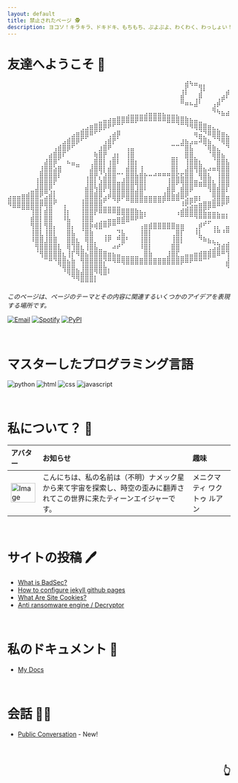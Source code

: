 ```yaml
---
layout: default
title: 禁止されたページ 🕵️
description: ヨコソ！キラキラ、ドキドキ、もちもち、ぷよぷよ、わくわく、わっしょい！
---
```




# 友達へようこそ 🐙

<pre align="left">
⠀⠀⠀⠀⠀⠀⠀⠀⠀⠀⠀⠀⠀⠀⠀⠀⠀⠀⠀⠀⠀⠀⠀⠀⠀⠀⠀⠀⠀⠀⠀⠀⠀⠀⠀⠀⠀⠀⠀⣾⠳⠶⣤⡄⠀⠀⠀⠀⠀⢀⣶⣄⠀⠀⠀⠀⠀⠀⠀⠀⠀⠀⠀⠀⠀⠀
⠀⠀⠀⠀⠀⠀⠀⠀⠀⠀⠀⠀⠀⠀⠀⠀⠀⠀⠀⠀⠀⠀⠀⠀⠀⠀⠀⠀⠀⠀⠀⠀⠀⠀⠀⠀⠀⠀⢰⡇⠀⠀⣸⠃⠀⠀⠀⠀⣴⠟⠁⠈⢻⣦⠀⠀⠀⠀⠀⠀⠀⠀⠀⠀⠀⠀
⠀⠀⠀⠀⠀⠀⠀⠀⠀⠀⠀⠀⠀⠀⠀⠀⠀⠀⠀⠀⠀⠀⠀⠀⠀⠀⠀⠀⠀⠀⠀⠀⠀⠀⠀⠀⠀⠀⣿⠀⠀⢠⡟⠀⠀⠀⢠⡾⠃⠀⠀⣰⠟⠁⠀⠀⠀⠀⠀⠀⠀⠀⠀⠀⠀⠀
⠀⠀⠀⠀⠀⠀⠀⠀⠀⠀⠀⠀⠀⠀⠀⠀⠀⠀⠀⠀⠀⠀⠀⠀⠀⠀⠀⠀⠀⠀⠀⠀⠀⠀⠀⠀⠀⠀⠉⠛⠓⠾⠁⠀⠀⣰⠟⠀⠀⢀⡾⠋⠀⠀⠀⢀⣴⣆⠀⠀⠀⠀⠀⠀⠀⠀
⠀⠀⠀⠀⠀⠀⠀⠀⠀⠀⠀⠀⠀⠀⠀⠀⠀⠀⠀⠀⠀⠀⠀⠀⠀⠀⢀⣀⣀⣀⣠⣤⣤⣤⣄⣀⣀⡀⠀⠀⠀⠀⠀⠀⠀⠙⠳⣦⣴⠟⠁⠀⠀⣠⡴⠋⠀⠈⢷⣄⠀⠀⠀⠀⠀⠀
⠀⠀⠀⠀⠀⠀⠀⠀⠀⠀⠀⠀⠀⠀⠀⠀⠀⠀⠀⠀⣀⣤⣴⣶⣿⣿⣿⣿⡿⠿⠿⠿⠿⠿⠿⣿⣿⣿⣿⣷⣦⣤⣀⠀⠀⠀⠀⠀⠀⠀⠀⣠⡾⠋⠀⠀⢀⣴⠟⠁⠀⠀⠀⠀⠀⠀
⠀⠀⠀⠀⠀⠀⠀⠀⠀⠀⠀⠀⠀⠀⠀⠀⢀⣠⣶⣿⣿⡿⠟⠋⠉⠁⠀⠀⠀⠀⠀⠀⠀⠀⠀⠀⠀⠈⠉⠙⠻⢿⣿⣿⣶⣄⡀⠀⠀⠀⠺⣏⠀⠀⣀⡴⠟⠁⢀⣀⠀⠀⠀⠀⠀⠀
⠀⠀⠀⠀⠀⠀⠀⠀⠀⠀⠀⠀⠀⠀⣠⣶⣿⣿⠿⠋⠁⠀⢀⣴⡿⠀⠀⠀⠀⠀⠀⠀⠀⠀⠀⠀⠀⠀⠀⠀⠀⢶⣬⡙⠿⣿⣿⣶⣄⠀⠀⠙⢷⡾⠋⢀⣤⠾⠋⠙⢷⡀⠀⠀⠀⠀
⠀⠀⠀⠀⠀⠀⠀⠀⠀⠀⠀⠀⣠⣾⣿⡿⠋⠁⠀⠀⠀⢠⣾⡟⠁⠀⠀⠀⠀⠀⠀⠀⠀⠀⠀⠀⠀⠀⣰⣦⣠⣤⠽⣿⣦⠈⠙⢿⣿⣷⣄⠀⠀⠀⠺⣏⠁⠀⠀⣀⣼⠿⠀⠀⠀⠀
⠀⠀⠀⠀⠀⠀⠀⠀⠀⠀⢠⣾⣿⡿⠋⠀⠀⠀⠀⠀⣰⣿⠟⠀⠀⠀⢠⣤⠀⠀⠀⠀⠀⠀⠀⠀⠉⠉⠉⣿⣧⠀⠀⠈⢿⣷⣄⠀⠙⢿⣿⣷⣄⠀⠀⠙⣧⡴⠟⠋⠀⠀⠀⠀⠀⠀
⠀⠀⠀⠀⠀⠀⠀⠀⠀⣴⣿⣿⠏⠀⠀⠀⠀⠀⠀⢷⣿⡟⠀⣰⡆⠀⢸⣿⠀⠀⠀⠀⠀⠀⠀⠀⣀⡀⠀⣿⣿⡀⠀⠀⠈⢿⣿⣦⠀⠀⠙⢿⣿⣦⠀⠀⠀⠀⠀⠀⠀⠀⠀⠀⠀⠀
⠀⠀⠀⠀⠀⠀⠀⠀⣼⣿⡿⠁⠀⠦⣤⣀⠀⠀⢀⣿⣿⡇⢰⣿⠇⠀⢸⣿⡆⠀⠀⠀⠀⠀⠀⠀⣿⡇⠀⢸⣿⣿⣆⠀⠀⠈⣿⣿⣧⣠⣤⠾⢿⣿⣧⠀⠀⠀⠀⠀⠀⠀⠀⠀⠀⠀
⠀⠀⠀⠀⠀⠀⠀⣸⣿⣿⣵⣿⠀⠀⠀⠉⠀⠀⣼⣿⢿⡇⣾⣿⠀⠀⣾⣿⡇⢸⠀⠀⠀⠀⠀⠀⣿⡇⠀⣼⣿⢻⣿⣦⠴⠶⢿⣿⣿⣇⠀⠀⠀⢻⣿⣧⣀⠀⠀⠀⠀⠀⠀⠀⠀⠀
⠀⠀⠀⠀⠀⠀⢀⣿⣿⣿⣿⠇⠀⠀⠀⠀⠀⢠⣿⡟⡌⣼⣿⣿⠉⢁⣿⣿⣷⣿⡗⠒⠚⠛⠛⢛⣿⣯⣯⣿⣿⠀⢻⣿⣧⠀⢸⣿⣿⣿⡄⠀⠀⠀⠙⢿⣿⣷⣤⣀⠀⠀⠀⠀⠀⠀
⠀⠀⠀⠀⠀⠀⢸⣿⣿⣿⠏⠀⠀⠀⠀⠀⠀⢸⣿⡇⣼⣿⣿⣿⣶⣾⣿⣿⢿⣿⡇⠀⠀⠀⠀⢸⣿⠟⢻⣿⣿⣿⣶⣿⣿⣧⢸⣿⣿⣿⣧⠀⠀⠀⢰⣷⡈⠛⢿⣿⣿⣶⣦⣤⣤⣀
⠀⠀⠀⠀⢀⣤⣾⣿⣿⢫⡄⠀⠀⠀⠀⠀⠀⣿⣿⣹⣿⠏⢹⣿⣿⣿⣿⣿⣼⣿⠃⠀⠀⠀⢀⣿⡿⢀⣿⣿⠟⠀⠀⠀⠹⣿⣿⣿⠇⢿⣿⡄⠀⠀⠈⢿⣿⣷⣶⣶⣿⣿⣿⣿⣿⡿
⣴⣶⣶⣿⣿⣿⣿⣋⣴⣿⣇⠀⠀⠀⠀⠀⢀⣿⣿⣿⣟⣴⠟⢿⣿⠟⣿⣿⣿⣿⣶⣶⣶⣶⣾⣿⣿⣿⠿⣫⣤⣶⡆⠀⠀⣻⣿⣿⣶⣸⣿⣷⡀⠀⠀⠸⣿⣿⣿⡟⠛⠛⠛⠉⠁⠀
⠻⣿⣿⣿⣿⣿⣿⡿⢿⣿⠋⠀⢠⠀⠀⠀⢸⣿⣿⣿⣿⣁⣀⣀⣁⠀⠀⠉⠉⠉⠉⠉⠉⠉⠁⠀⠀⠀⠸⢟⣫⣥⣶⣿⣿⣿⠿⠟⠋⢻⣿⡟⣇⣠⡤⠀⣿⣿⣿⣿⡀⠀⠀⠀⠀⠀
⠀⠀⠀⠉⠉⢹⣿⡇⣾⣿⠀⠀⢸⡆⠀⠀⢸⣿⣿⡟⠿⠿⠿⠿⣿⣿⣿⣿⣷⣦⡄⠀⠀⠀⠀⠀⠀⢠⣾⣿⣿⣿⣿⣯⣥⣤⣄⣀⡀⢸⣿⠇⢿⢸⡇⠀⢹⣿⣿⣿⡇⠀⠀⠀⠀⠀
⠀⠀⠀⠀⠀⣾⣿⡇⣿⣿⠀⠀⠸⣧⠀⠀⢸⣿⣿⠀⢀⣀⣤⣤⣶⣾⣿⠿⠟⠛⠁⠀⠀⠀⠀⠀⠀⠀⠉⠉⠉⠙⠛⢛⣛⠛⠛⠛⠃⠸⣿⣆⢸⣿⣇⠀⢸⣿⣿⣿⣷⠀⠀⠀⠀⠀
⠀⠀⠀⠀⠀⢻⣿⡇⢻⣿⡄⠀⠀⣿⡄⠀⢸⣿⡷⢾⣿⠿⠟⠛⠉⠉⠀⠀⠀⢠⣶⣾⣿⣿⣿⣿⣿⣶⣶⠀⠀⢀⡾⠋⠁⢠⡄⠀⣤⠀⢹⣿⣦⣿⡇⠀⢸⣿⣿⣿⣿⠀⠀⠀⠀⠀
⠀⠀⠀⠀⠀⢸⣿⣇⢸⣿⡇⠀⠀⣿⣧⠀⠈⣿⣷⠀⠀⢀⣀⠀⢙⣧⠀⠀⠀⢸⣿⡇⠀⠀⠀⠀⢀⣿⡏⠀⠀⠸⣇⠀⠀⠘⠛⠘⠛⠀⢀⣿⣿⣿⡇⠀⣼⣿⢻⣿⡿⠀⠀⠀⠀⠀
⠀⠀⠀⠀⠀⠸⣿⣿⣸⣿⣿⠀⠀⣿⣿⣆⠀⢿⣿⡀⠀⠸⠟⠀⠛⣿⠃⠀⠀⢸⣿⡇⠀⠀⠀⠀⢸⣿⡇⠀⠀⠀⠙⠷⣦⣄⡀⠀⢀⣴⣿⡿⣱⣾⠁⠀⣿⣿⣾⣿⡇⠀⠀⠀⠀⠀
⠀⠀⠀⠀⠀⠀⢻⣿⣿⣿⣿⣇⠀⢿⢹⣿⣆⢸⣿⣧⣀⠀⠀⠴⠞⠁⠀⠀⠀⠸⣿⡇⠀⠀⠀⠀⣿⣿⠀⠀⠀⠀⠀⠀⢀⣨⣽⣾⣿⣿⡏⢀⣿⣿⠀⣸⣿⣿⣿⡿⠀⠀⠀⠀⠀⠀
⠀⠀⠀⠀⠀⠀⠈⢻⣿⣿⣿⣿⣆⢸⡏⠻⣿⣦⣿⣿⣿⣿⣶⣦⣤⣀⣀⣀⣀⠀⣿⣷⠀⠀⠀⣸⣿⣏⣀⣤⣤⣶⣾⣿⣿⣿⠿⠛⢹⣿⣧⣼⣿⣿⣰⣿⣿⠛⠛⠀⠀⠀⠀⠀⠀⠀
⠀⠀⠀⠀⠀⠀⠀⠀⠉⠛⠙⣿⣿⣦⣷⠀⢻⣿⣿⣿⣿⡝⠛⠻⠿⢿⣿⣿⣿⣿⣿⣿⣿⣿⣿⣿⣿⣿⡿⠿⠟⠛⠛⠉⠁⠀⠀⠀⣼⣿⣿⣿⣿⣿⣿⣿⠃⠀⠀⠀⠀⠀⠀⠀⠀⠀
⠀⠀⠀⠀⠀⠀⠀⠀⠀⠀⠀⠈⢻⣿⣿⣄⢸⣿⣿⣿⣿⣷⡄⠀⠀⠀⠀⠀⠀⠀⠀⠀⠀⠀⠀⠀⠀⠀⠀⠀⠀⠀⠀⠀⠀⠀⠀⠀⠙⠿⠟⠻⣿⡿⠋⠁⠀⠀⠀⠀⠀⠀⠀⠀⠀⠀
⠀⠀⠀⠀⠀⠀⠀⠀⠀⠀⠀⠀⠀⠙⢿⣿⣿⣿⣿⡌⠙⠛⠁⠀⠀⠀⠀⠀⠀⠀⠀⠀⠀⠀⠀⠀⠀⠀⠀⠀⠀⠀⠀⠀⠀⠀⠀⠀⠀⠀⠀⠀⠀⠀⠀⠀⠀⠀⠀⠀⠀⠀⠀⠀⠀⠀
⠀⠀⠀⠀⠀⠀⠀⠀⠀⠀⠀⠀⠀⠀⠀⠈⠛⠛⠛⠃⠀⠀⠀⠀⠀⠀⠀⠀⠀⠀⠀⠀⠀⠀⠀⠀⠀⠀⠀⠀⠀⠀⠀⠀⠀⠀⠀⠀⠀⠀⠀⠀⠀⠀⠀⠀⠀⠀⠀⠀⠀⠀⠀⠀⠀⠀
</pre>

_このページは、ページのテーマとその内容に関連するいくつかのアイデアを表現する場所です。_

<p align="left">
<a href="mailto:chloetease@waifu.club" target="_blank"><img src="https://img.shields.io/badge/Gmail-c14438.svg?&style=plastic&logo=gmail&logoColor=white" alt="Email"></a>
  <a href="https://open.spotify.com/user/pj3ib1pljoqewn4ti8se8yl1q" target="_blank"><img src="https://img.shields.io/badge/Spotify-1ed760.svg?&style=plastic&logo=spotify&logoColor=white" alt="Spotify"></a>
  <a href="https://pypi.org/user/404/" target="_blank"><img src="https://img.shields.io/badge/PyPI-3775a9.svg?&style=plastic&logo=pypi&logoColor=white" alt="PyPI"></a><br>
</p>

<br />



# マスターしたプログラミング言語

<p align="left">
<img alt="python" src="https://img.shields.io/badge/Python-3572a5?style=plastic&logo=python&logoColor=white">
  <img alt="html" src="https://img.shields.io/badge/HTML-e34c26?style=plastic&logo=html5&logoColor=white">
  <img alt="css" src="https://img.shields.io/badge/CSS-443399?style=plastic&logo=css3">
  <img alt="javascript" src="https://img.shields.io/badge/JavaScript-000000?style=plastic&logo=javascript">
</p>

<br />



# 私について？ 👀

| アバター        | お知らせ          | 趣味 |
|:-------------|:------------------|:------|
| <a href="cia.gov"><img src="https://telegra.ph/file/3baef8860fcb8b89848f3.png" width="100%" alt="Image"></a>           | こんにちは、私の名前は（不明）ナメック星から来て宇宙を探索し、時空の歪みに翻弄されてこの世界に来たティーンエイジャーです。 | メニクマティ ワクトゥ ルアン  |

<br />



# サイトの投稿 🖊️

*   [What is BadSec?](./content/badsec.html)
*   [How to configure jekyll github pages](./content/configuration.html)
*   [What Are Site Cookies?](./content/cookie.html)
*   [Anti ransomware engine / Decryptor](./content/decryptor.html)
  
<br />



# 私のドキュメント 📜

*   [My Docs](./docs/docs.html)
  
<br />



# 会話 🐻‍❄️

*   [Public Conversation](./discussions/) - New!
  
<br />



<h2 align="right"><a style="text-decoration:none;" href="#top">👆</a></h2>
